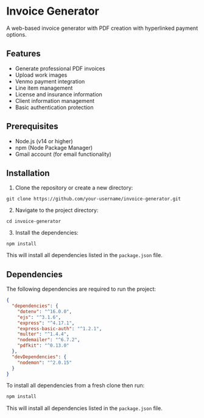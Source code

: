 # Invoice Generator

A web-based invoice generator with PDF creation with hyperlinked payment options. 

## Features
- Generate professional PDF invoices
- Upload work images
- Venmo payment integration
- Line item management
- License and insurance information
- Client information management
- Basic authentication protection

## Prerequisites
- Node.js (v14 or higher)
- npm (Node Package Manager)
- Gmail account (for email functionality)

## Installation

1. Clone the repository or create a new directory:
```
git clone https://github.com/your-username/invoice-generator.git
```

2. Navigate to the project directory:
```
cd invoice-generator
```

3. Install the dependencies:
```
npm install
```

This will install all dependencies listed in the `package.json` file.

## Dependencies

The following dependencies are required to run the project:

```json
{
  "dependencies": {
    "dotenv": "^16.0.0",
    "ejs": "^3.1.6",
    "express": "^4.17.1",
    "express-basic-auth": "^1.2.1",
    "multer": "^1.4.4",
    "nodemailer": "^6.7.2",
    "pdfkit": "^0.13.0"
  },
  "devDependencies": {
    "nodemon": "^2.0.15"
  }
}
```

To install all dependencies from a fresh clone then run:

```bash
npm install
```

This will install all dependencies listed in the `package.json` file.
